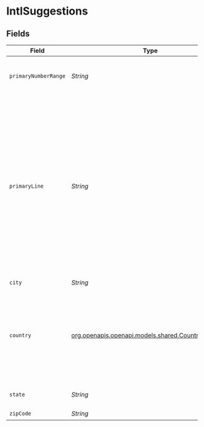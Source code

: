 # IntlSuggestions


## Fields

| Field                                                                                                                                                                                                                                                                                                                                                                                     | Type                                                                                                                                                                                                                                                                                                                                                                                      | Required                                                                                                                                                                                                                                                                                                                                                                                  | Description                                                                                                                                                                                                                                                                                                                                                                               |
| ----------------------------------------------------------------------------------------------------------------------------------------------------------------------------------------------------------------------------------------------------------------------------------------------------------------------------------------------------------------------------------------- | ----------------------------------------------------------------------------------------------------------------------------------------------------------------------------------------------------------------------------------------------------------------------------------------------------------------------------------------------------------------------------------------- | ----------------------------------------------------------------------------------------------------------------------------------------------------------------------------------------------------------------------------------------------------------------------------------------------------------------------------------------------------------------------------------------- | ----------------------------------------------------------------------------------------------------------------------------------------------------------------------------------------------------------------------------------------------------------------------------------------------------------------------------------------------------------------------------------------- |
| `primaryNumberRange`                                                                                                                                                                                                                                                                                                                                                                      | *String*                                                                                                                                                                                                                                                                                                                                                                                  | :heavy_check_mark:                                                                                                                                                                                                                                                                                                                                                                        | The primary number range of the address that identifies a building at street level.<br/>                                                                                                                                                                                                                                                                                                  |
| `primaryLine`                                                                                                                                                                                                                                                                                                                                                                             | *String*                                                                                                                                                                                                                                                                                                                                                                                  | :heavy_check_mark:                                                                                                                                                                                                                                                                                                                                                                        | The primary delivery line (usually the street address) of the address.<br/>Combination of the following applicable `components` (primary number &<br/>secondary information may be missing or inaccurate):<br/>* `primary_number`<br/>* `street_predirection`<br/>* `street_name`<br/>* `street_suffix`<br/>* `street_postdirection`<br/>* `secondary_designator`<br/>* `secondary_number`<br/>* `pmb_designator`<br/>* `pmb_number`<br/> |
| `city`                                                                                                                                                                                                                                                                                                                                                                                    | *String*                                                                                                                                                                                                                                                                                                                                                                                  | :heavy_check_mark:                                                                                                                                                                                                                                                                                                                                                                        | N/A                                                                                                                                                                                                                                                                                                                                                                                       |
| `country`                                                                                                                                                                                                                                                                                                                                                                                 | [org.openapis.openapi.models.shared.CountryExtended](../../models/shared/CountryExtended.md)                                                                                                                                                                                                                                                                                              | :heavy_check_mark:                                                                                                                                                                                                                                                                                                                                                                        | Must be a 2 letter country short-name code (ISO 3166). Does not accept `US`, `AS`, `PR`, `FM`, `GU`, `MH`, `MP`, `PW`, or `VI`. For these addresses, please use the US verification API. Also does not accept `PS`, which is not currently supported.                                                                                                                                     |
| `state`                                                                                                                                                                                                                                                                                                                                                                                   | *String*                                                                                                                                                                                                                                                                                                                                                                                  | :heavy_check_mark:                                                                                                                                                                                                                                                                                                                                                                        | The <a href="https://en.wikipedia.org/wiki/ISO_3166-2" target="_blank">ISO 3166-2</a> two letter code for the state.<br/>                                                                                                                                                                                                                                                                 |
| `zipCode`                                                                                                                                                                                                                                                                                                                                                                                 | *String*                                                                                                                                                                                                                                                                                                                                                                                  | :heavy_check_mark:                                                                                                                                                                                                                                                                                                                                                                        | The postal code.                                                                                                                                                                                                                                                                                                                                                                          |